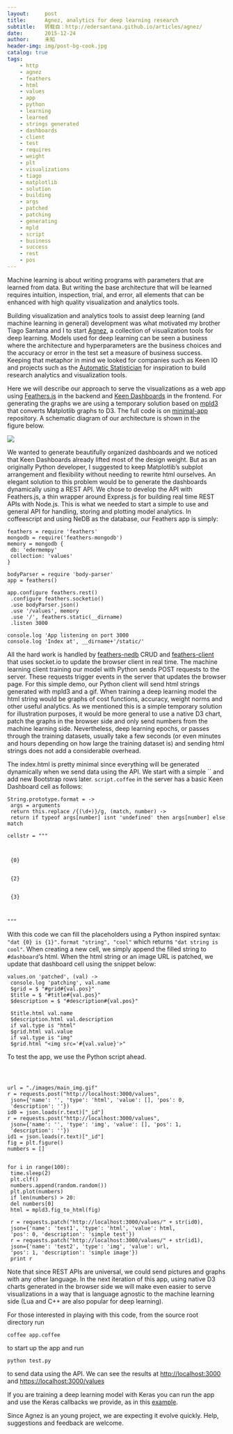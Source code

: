 ```yaml
---
layout:     post
title:      Agnez, analytics for deep learning research
subtitle:   转载自：http://edersantana.github.io/articles/agnez/
date:       2015-12-24
author:     未知
header-img: img/post-bg-cook.jpg
catalog: true
tags:
    - http
    - agnez
    - feathers
    - html
    - values
    - app
    - python
    - learning
    - learned
    - strings generated
    - dashboards
    - client
    - test
    - requires
    - weight
    - plt
    - visualizations
    - tiago
    - matplotlib
    - solution
    - building
    - args
    - patched
    - patching
    - generating
    - mpld
    - script
    - business
    - success
    - rest
    - pos
---
```


Machine learning is about writing programs with parameters that are learned from
data. But writing the base
architecture that will be learned requires intuition, inspection, trial, and
error, all elements that can be enhanced with high quality visualization
and analytics tools.



Building visualization and analytics tools to assist deep learning (and machine
learning in general) development was what motivated my brother Tiago
Santana and I to start
[Agnez](http://github.com/AgnezIO), a
collection of visualization tools for deep learning.
Models used for deep learning can be seen a business where the architecture and
hyperparameters are the business choices and the accuracy or error in the test
set a measure of business success. Keeping that metaphor in mind we looked for
companies such as Keen IO and projects such as the 
[Automatic Statistician](http://edersantana.github.io/articles/agnez/www.automaticstatistician.com) for
inspiration to build research analytics and visualization tools. 

Here we will describe our approach to serve the visualizations as a web app
using [Feathers.js](http://edersantana.github.io/articles/agnez/feathersjs.com) in the backend and [Keen Dashboards](http://edersantana.github.io/articles/agnez/github.com/keenlabs/dashboards)
in the frontend. For generating the graphs we are using a temporary solution
based on [mpld3](http://edersantana.github.io/articles/agnez/mpld3.github.io) that converts Matplotlib graphs to D3. The
full code is on [minimal-app](http://edersantana.github.io/articles/agnez/github.com/AgnezIO/minimal-app) repository.
A schematic diagram of our architecture is shown in the figure below.

![](http://edersantana.github.io/articles/agnez/drawing2.png)


We wanted to generate beautifully organized dashboards and we noticed that Keen Dashboards
already lifted most of the design weight. But as an originally Python developer,
I suggested to keep
Matplotlib’s subplot arrangement and 
flexibility without needing to rewrite html ourselves. An elegant solution to this
problem would be to generate the dashboards dynamically using a REST API. We chose to develop
the API with Feathers.js,
a thin wrapper around Express.js for building real time REST
APIs with Node.js. This is what we needed to start a simple to use and general API for
handling, storing and plotting model analytics.
In coffeescript and using NeDB as the database, our
Feathers app is simply:

```
feathers = require 'feathers'
mongodb = require('feathers-mongodb')
memory = mongodb {
 db: 'edermempy'
 collection: 'values'
}

bodyParser = require 'body-parser'
app = feathers()

app.configure feathers.rest()
 .configure feathers.socketio()
 .use bodyParser.json()
 .use '/values', memory
 .use '/', feathers.static(__dirname)
 .listen 3000

console.log 'App listening on port 3000
console.log 'Index at', __dirname+'/static/'

```

All the hard work is handled by [feathers-nedb](http://edersantana.github.io/articles/agnez) CRUD and [feathers-client](http://edersantana.github.io/articles/agnez) that
uses socket.io to update the browser client in real time. The machine
learning client training our model with Python sends POST
requests to the server. These requests trigger events in the server that
updates the browser page. For this simple demo, our Python client will send html
strings generated with mpld3 and a gif. When training a deep learning model the
html string would be graphs of cost functions, accuracy, weight norms and other
useful analytics. As we mentioned this is a simple temporary solution for
illustration purposes, it would be more general to use a native D3 chart,
patch the graphs in the browser side and only send numbers from the machine
learning side. Nevertheless, deep learning epochs, or passes through the
training datasets, usually
take a few seconds (or even minutes and hours depending on how large the training dataset is)
and sending html strings does not add a considerable overhead.

The index.html is pretty minimal since everything will be generated dynamically
when we send data using the API. We start with a simple ``
and add new Bootstrap rows later. `script.coffee` in the server has a basic
Keen Dashboard cell as follows:

```
String.prototype.format = ->
 args = arguments
 return this.replace /{(\d+)}/g, (match, number) ->
 return if typeof args[number] isnt 'undefined' then args[number] else match

cellstr = """
 
 
 
 {0} 
 
 
 {2} 
 
 
 {3} 
 
 
 
"""

```

With this code we can fill the placeholders using a Python inspired syntax:
`"dat {0} is {1}".format "string", "cool"` which returns `"dat string is cool"`.
When creating a new cell, we simply append the filled string to `#dashboard`‘s html.
When the html string or an image URL is patched,
we update that dashboard cell using the snippet below:

```
values.on 'patched', (val) ->
 console.log 'patching', val.name
 $grid = $ "#grid#{val.pos}"
 $title = $ "#title#{val.pos}"
 $description = $ "#description#{val.pos}"

 $title.html val.name
 $description.html val.description
 if val.type is "html"
 $grid.html val.value
 if val.type is "img"
 $grid.html "<img src='#{val.value}'>"

```

To test the app, we use the Python script ahead.

```



url = "./images/main_img.gif"
r = requests.post("http://localhost:3000/values",
 json={'name': '', 'type': 'html', 'value': [], 'pos': 0,
 'description': ''})
id0 = json.loads(r.text)["_id"]
r = requests.post("http://localhost:3000/values",
 json={'name': '', 'type': 'img', 'value': [], 'pos': 1,
 'description': ''})
id1 = json.loads(r.text)["_id"]
fig = plt.figure()
numbers = []


for i in range(100):
 time.sleep(2) 
 plt.clf()
 numbers.append(random.random()) 
 plt.plot(numbers)
 if len(numbers) > 20:
 del numbers[0] 
 html = mpld3.fig_to_html(fig) 
 
 r = requests.patch("http://localhost:3000/values/" + str(id0),
 json={'name': 'test1', 'type': 'html', 'value': html,
 'pos': 0, 'description': 'simple test'})
 r = requests.patch("http://localhost:3000/values/" + str(id1),
 json={'name': 'test2', 'type': 'img', 'value': url,
 'pos': 1, 'description': 'simple image'})
 print r

```

Note that since REST APIs are universal, we could send pictures and graphs with any
other language. In the next iteration of this app, using native D3 charts
generated in the browser side we
will make even easier to serve visualizations in a way that is language agnostic to the
machine learning side (Lua and C++ are also popular for deep learning). 

For those interested in playing with this code, from the source root directory run

```
coffee app.coffee

```

to start up the app and run

```
python test.py

```

to send data using the API. We can see the results at [http://localhost:3000](http://localhost:3000/.)
and [https://localhost:3000/values](http://localhost:3000/values)

If you are training a deep learning model with Keras you can run the app and
use the Keras callbacks we provide, as in this
[example](https://github.com/AgnezIO/agnez/blob/master/examples/MNIST.ipynb).

Since Agnez is an young project, we are expecting it evolve quickly. Help,
suggestions and feedback are welcome.
